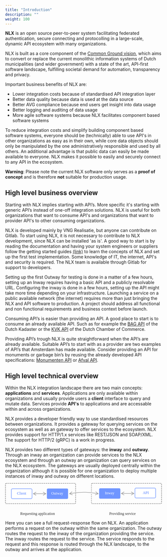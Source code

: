 ```yaml
---
title: "Introduction"
description: ""
weight: 100
---
```


**NLX** is an open source peer-to-peer system facilitating federated authentication, secure connecting and protocolling in a large-scale, dynamic API ecosystem with many organizations.

NLX is built as a core component of the [Common Ground vision](https://github.com/VNG-Realisatie/common-ground), which aims to convert or replace the current monolithic information systems of Dutch municipalities (and wider government) with a state of the art, API-first software landscape, fulfilling societal demand for automation, transparency and privacy.

Important business benefits of NLX are:

* Lower integration costs because of standardised API integration layer
* Better data quality because data is used at the data source
* Better AVG compliance because end users get insight into data usage
* Better logging and auditing of data usage
* More agile software systems because NLX facilitates component based software systems

To reduce integration costs and simplify building component based software systems, everyone should be (technically) able to use API's in other organizations as easy as in their own, while core data objects should only be manipulated by the one administratively responsible and used by all others. An additional advantage is that public data can easily be made available to everyone. NLX makes it possible to easily and securely connect to any API in the ecosystem.

**Warning**: Please note the current NLX software only serves as a **proof of concept** and is therefore **not** suitable for production usage.

## High level business overview

Starting with NLX implies starting with API’s. More specific it's starting with generic API’s instead of one-off integration solutions. NLX is useful for both organizations that want to consume API's and organizations that want to provider API's to other consuming organizations.  

NLX is developed mainly by VNG Realisatie, but anyone can contribute on Gitlab. To start using NLX, it is not necessary to contribute to NLX development, since NLX can be installed 'as is'. A good way to start is by reading the documentation and having your system engineers or suppliers follow the getting started guides [(link)](https://docs.nlx.io/get-started/) to learn the concepts of NLX and set up the first test implementation. Some knowledge of IT, the internet, API's and security is required. The NLX team is available through Gitlab for support to developers.

Setting up the first Outway for testing is done in a matter of a few hours, setting up an Inway requires having a basic API and a publicly resolvable URL. Configuring the inway is done in a few hours, setting up the API might take more time depending on your infrastructure. Launching a service on a public available network (the internet) requires more than just bringing the NLX and API software to production. A project should address all functional and non functional requirements and business context before launch.

Consuming API’s is easier than providing an API. A good place to start is to consume an already available API. Such as for example the [BAG API](https://zakelijk.kadaster.nl/-/bag-api) of the Dutch Kadaster or the [KVK API](https://developers.kvk.nl/) of the Dutch Chamber of Commerce.

Providing API’s trough NLX is quite straightforward when the API’s are already available. Suitable API’s to start with as a provider are two examples of API’s that Amsterdam has made available. Consider providing an API for monuments or garbage bin’s by reusing the already developed API specifications: [Monumenten API](https://api.data.amsterdam.nl/monumenten) or [Afval API](https://api.data.amsterdam.nl/afval/).

## High level technical overview

Within the NLX integration landscape there are two main concepts: **applications** and **services**. Applications are only available within organizations and usually provide users a **client** interface to query and mutate data. Services provide **API's** to applications and are accessable within and across organizations.

NLX provides a developer friendly way to use standardised resources between organizations. It provides a gateway for querying services on the ecosystem as well as an  gateway to offer services to the ecosystem. NLX provides support for HTTP/1.x services like REST/JSON and SOAP/XML. The support for HTTP/2 (gRPC) is a work in progress.

NLX provides two different types of gateways: the **inway** and **outway**. Through an inway an organization can provide services to the NLX ecosystem and through an outway an organization can query services on the NLX ecosystem. The gateways are usually deployed centrally within the organization although it is possible for one organization to deploy multiple instances of inway and outway on different locations.

<svg class="high-level-overview-illustration" viewBox="0 0 665 139" xmlns="http://www.w3.org/2000/svg" xmlns:xlink="http://www.w3.org/1999/xlink"><defs><rect id="a" x="0" y="0" width="300" height="88" rx="5"/><mask id="c" maskContentUnits="userSpaceOnUse" maskUnits="objectBoundingBox" x="0" y="0" width="300" height="88" fill="#fff"><use xlink:href="#a"/></mask><rect id="b" x="365" y="0" width="300" height="88" rx="5"/><mask id="d" maskContentUnits="userSpaceOnUse" maskUnits="objectBoundingBox" x="0" y="0" width="300" height="88" fill="#fff"><use xlink:href="#b"/></mask></defs><g fill="none" fill-rule="evenodd"><path d="M123.068 46l8.672 4.878-.98 1.744-12-6.75-1.55-.872 1.55-.872 12-6.75.98 1.744L123.068 44H168.932l-8.672-4.878.98-1.744 12 6.75 1.55.872-1.55.872-12 6.75-.98-1.744L168.932 46H123.068z" fill="#9B9B9B" fill-rule="nonzero"/><use stroke="#777" mask="url(#c)" stroke-width="4" stroke-dasharray="5,3" xlink:href="#a"/><g transform="translate(25 23)"><rect stroke="#7096FF" stroke-width="2" fill="#FFF" x="1" y="1" width="88" height="42" rx="5"/><text font-family="Muli" font-size="16" font-weight="500" fill="#517FFF"><tspan x="25.165" y="26">Client</tspan></text></g><use stroke="#777" mask="url(#d)" stroke-width="4" stroke-dasharray="5,3" xlink:href="#b"/><g transform="translate(550 20)"><rect stroke="#7096FF" stroke-width="2" fill="#FFF" x="1" y="1" width="88" height="42" rx="5"/><text font-family="Muli" font-size="16" font-weight="500" fill="#517FFF"><tspan x="34.061" y="26">API</tspan></text></g><path d="M270 45c22.395-4 43.062-6 62-6 18.938 0 39.605 2 62 6" stroke="#FFF" stroke-width="5"/><path d="M277.192 45.469l9.371 3.346-.673 1.884-12.966-4.63-1.674-.599 1.38-1.12 10.691-8.676 1.26 1.553-7.726 6.27 7.992-1.366C302.377 39.377 318.762 38 334 38s31.622 1.377 49.166 4.133l7.979 1.364-7.726-6.27 1.26-1.553 10.69 8.676 1.38 1.12-1.673.598-12.966 4.63-.673-1.883 9.37-3.346-7.964-1.363C365.41 41.37 349.13 40 334 40c-15.13 0-31.411 1.369-48.83 4.104l-7.978 1.365z" fill="#9B9B9B" fill-rule="nonzero"/><g transform="translate(177 23)"><rect fill="#7096FF" width="90" height="44" rx="5"/><text font-family="Muli" font-size="16" font-weight="500" fill="#FFF"><tspan x="18.605" y="26">Outway</tspan></text></g><g transform="translate(399 22)"><rect fill="#7096FF" width="90" height="44" rx="5"/><text font-family="Muli" font-size="16" font-weight="500" fill="#FFF"><tspan x="24.597" y="26">Inway</tspan></text></g><text font-family="Muli" font-size="16" font-weight="500" fill="#2C2C2C"><tspan x="64.092" y="135">Requesting application</tspan></text><text font-family="Muli" font-size="16" font-weight="500" fill="#2C2C2C"><tspan x="442.096" y="135">Providing service</tspan></text><path d="M497.068 45l8.672 4.878-.98 1.744-12-6.75-1.55-.872 1.55-.872 12-6.75.98 1.744L497.068 43H542.932l-8.672-4.878.98-1.744 12 6.75 1.55.872-1.55.872-12 6.75-.98-1.744L542.932 45H497.068z" fill="#9B9B9B" fill-rule="nonzero"/></g></svg>

Here you can see a full request-response flow on NLX. An application performs a request on the outway within the same organization. The outway routes the request to the inway of the organization providing the service. The inway routes the request to the service. The service responds to the request and this response is routed through the NLX landscape, to the outway and arrives at the application.
